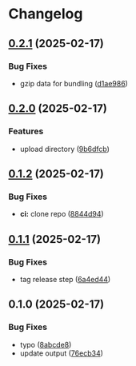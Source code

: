 # Changelog

## [0.2.1](https://github.com/holzgeist/release-please-tester/compare/release-please-tester-v0.2.0...release-please-tester-v0.2.1) (2025-02-17)


### Bug Fixes

* gzip data for bundling ([d1ae986](https://github.com/holzgeist/release-please-tester/commit/d1ae98623bfe7a0cbff775876ee83a9939470840))

## [0.2.0](https://github.com/holzgeist/release-please-tester/compare/release-please-tester-v0.1.2...release-please-tester-v0.2.0) (2025-02-17)


### Features

* upload directory ([9b6dfcb](https://github.com/holzgeist/release-please-tester/commit/9b6dfcb01bc38b0d2abbff9a0d08453bc02be060))

## [0.1.2](https://github.com/holzgeist/release-please-tester/compare/release-please-tester-v0.1.1...release-please-tester-v0.1.2) (2025-02-17)


### Bug Fixes

* **ci:** clone repo ([8844d94](https://github.com/holzgeist/release-please-tester/commit/8844d9475be9d69d0b53c242fa866ea92d7cb1a5))

## [0.1.1](https://github.com/holzgeist/release-please-tester/compare/release-please-tester-v0.1.0...release-please-tester-v0.1.1) (2025-02-17)


### Bug Fixes

* tag release step ([6a4ed44](https://github.com/holzgeist/release-please-tester/commit/6a4ed442587bd222102285061e4e2ababac0fdd8))

## 0.1.0 (2025-02-17)


### Bug Fixes

* typo ([8abcde8](https://github.com/holzgeist/release-please-tester/commit/8abcde8c3a23df57e22f4c5ae9ae41508ee2515b))
* update output ([76ecb34](https://github.com/holzgeist/release-please-tester/commit/76ecb34a878bbad0b5d2843fd308ca72359af2dd))
